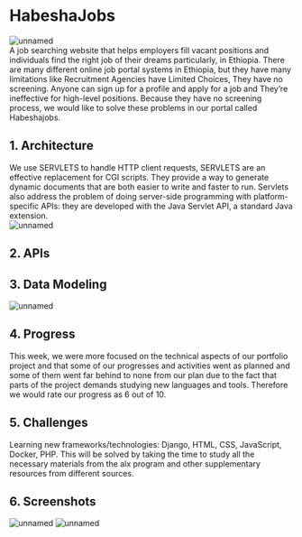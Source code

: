 # HabeshaJobs  
![unnamed](https://github.com/kerim2022/HabeshaJobs/assets/111186592/7b1c76a7-86db-4e46-8bf9-3d6ba0b1bd4b)  
A job searching website that helps employers fill vacant positions and individuals find the right job of their dreams particularly, in Ethiopia. There are many different online job portal systems in Ethiopia, but they have many limitations like Recruitment Agencies have Limited Choices, They have no screening. Anyone can sign up for a profile and apply for a job and They’re ineffective for high-level positions. Because they have no screening process, we would like to solve these problems in our portal called Habeshajobs.  
## 1. Architecture  
We use SERVLETS to handle HTTP client requests, SERVLETS are an effective replacement for CGI scripts. They provide a way to generate dynamic documents that are both easier to write and faster to run. Servlets also address the problem of doing server-side programming with platform-specific APIs: they are developed with the Java Servlet API, a standard Java extension.  
![unnamed](https://github.com/kerim2022/HabeshaJobs/assets/111186592/b486dc3a-2191-456f-b81c-8bfc70814be2)
## 2. APIs  
## 3. Data Modeling  
![unnamed](https://github.com/kerim2022/HabeshaJobs/assets/111186592/2c614df0-d13d-4eff-a508-a97500540c02)  
## 4. Progress  
This week, we were more focused on the technical aspects of our portfolio project and that some of our progresses and activities went as planned and some of them went far behind to none from our plan due to the fact that parts of the project demands studying new languages and tools. Therefore we would rate our progress as 6 out of 10.  
## 5. Challenges  
Learning new frameworks/technologies: Django, HTML, CSS, JavaScript, Docker, PHP. This will be solved by taking the time to study all the necessary materials from the alx program and other supplementary resources from different sources.  
## 6. Screenshots  
![unnamed](https://github.com/kerim2022/HabeshaJobs/assets/111186592/4f4e991d-e9c2-42b7-86bd-e795521d112b)
![unnamed](https://github.com/kerim2022/HabeshaJobs/assets/111186592/8e12c317-88da-408f-aec2-5ffdf048a5ff)

